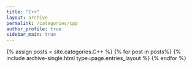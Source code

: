 ```yaml
---
title: "C++"  
layout: archive   
permalink: /categories/cpp   
author_profile: true   
sidebar_main: true  
---
```


{% assign posts = site.categories.C++ %}
{% for post in posts%} {% include archive-single.html type=page.entries_layout %} {% endfor %}